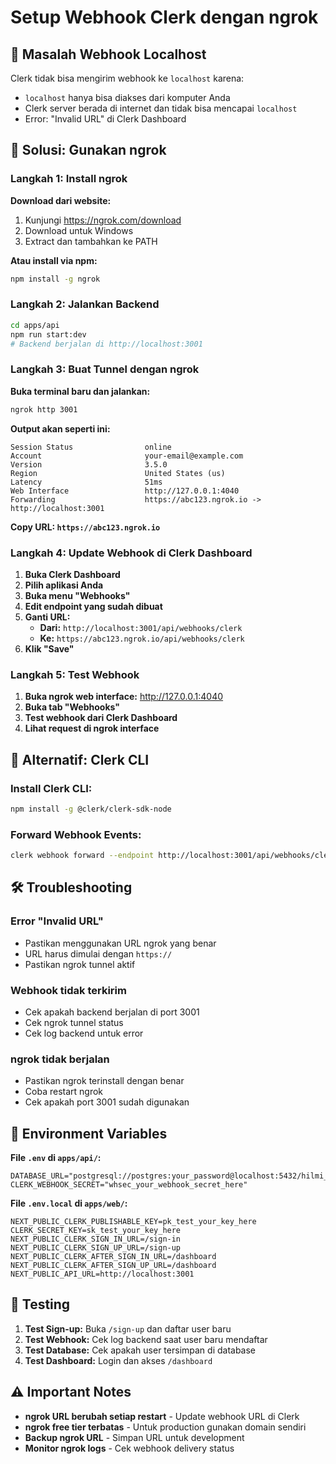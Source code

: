 # Setup Webhook Clerk dengan ngrok

## 🔧 **Masalah Webhook Localhost**

Clerk tidak bisa mengirim webhook ke `localhost` karena:
- `localhost` hanya bisa diakses dari komputer Anda
- Clerk server berada di internet dan tidak bisa mencapai `localhost`
- Error: "Invalid URL" di Clerk Dashboard

## 🚀 **Solusi: Gunakan ngrok**

### **Langkah 1: Install ngrok**

**Download dari website:**
1. Kunjungi https://ngrok.com/download
2. Download untuk Windows
3. Extract dan tambahkan ke PATH

**Atau install via npm:**
```bash
npm install -g ngrok
```

### **Langkah 2: Jalankan Backend**

```bash
cd apps/api
npm run start:dev
# Backend berjalan di http://localhost:3001
```

### **Langkah 3: Buat Tunnel dengan ngrok**

**Buka terminal baru dan jalankan:**
```bash
ngrok http 3001
```

**Output akan seperti ini:**
```
Session Status                online
Account                       your-email@example.com
Version                       3.5.0
Region                        United States (us)
Latency                       51ms
Web Interface                 http://127.0.0.1:4040
Forwarding                    https://abc123.ngrok.io -> http://localhost:3001
```

**Copy URL: `https://abc123.ngrok.io`**

### **Langkah 4: Update Webhook di Clerk Dashboard**

1. **Buka Clerk Dashboard**
2. **Pilih aplikasi Anda**
3. **Buka menu "Webhooks"**
4. **Edit endpoint yang sudah dibuat**
5. **Ganti URL:**
   - **Dari:** `http://localhost:3001/api/webhooks/clerk`
   - **Ke:** `https://abc123.ngrok.io/api/webhooks/clerk`
6. **Klik "Save"**

### **Langkah 5: Test Webhook**

1. **Buka ngrok web interface:** http://127.0.0.1:4040
2. **Buka tab "Webhooks"**
3. **Test webhook dari Clerk Dashboard**
4. **Lihat request di ngrok interface**

## 🔄 **Alternatif: Clerk CLI**

### **Install Clerk CLI:**
```bash
npm install -g @clerk/clerk-sdk-node
```

### **Forward Webhook Events:**
```bash
clerk webhook forward --endpoint http://localhost:3001/api/webhooks/clerk
```

## 🛠️ **Troubleshooting**

### **Error "Invalid URL"**
- Pastikan menggunakan URL ngrok yang benar
- URL harus dimulai dengan `https://`
- Pastikan ngrok tunnel aktif

### **Webhook tidak terkirim**
- Cek apakah backend berjalan di port 3001
- Cek ngrok tunnel status
- Cek log backend untuk error

### **ngrok tidak berjalan**
- Pastikan ngrok terinstall dengan benar
- Coba restart ngrok
- Cek apakah port 3001 sudah digunakan

## 📝 **Environment Variables**

**File `.env` di `apps/api/`:**
```env
DATABASE_URL="postgresql://postgres:your_password@localhost:5432/hilmi_db"
CLERK_WEBHOOK_SECRET="whsec_your_webhook_secret_here"
```

**File `.env.local` di `apps/web/`:**
```env
NEXT_PUBLIC_CLERK_PUBLISHABLE_KEY=pk_test_your_key_here
CLERK_SECRET_KEY=sk_test_your_key_here
NEXT_PUBLIC_CLERK_SIGN_IN_URL=/sign-in
NEXT_PUBLIC_CLERK_SIGN_UP_URL=/sign-up
NEXT_PUBLIC_CLERK_AFTER_SIGN_IN_URL=/dashboard
NEXT_PUBLIC_CLERK_AFTER_SIGN_UP_URL=/dashboard
NEXT_PUBLIC_API_URL=http://localhost:3001
```

## 🎯 **Testing**

1. **Test Sign-up:** Buka `/sign-up` dan daftar user baru
2. **Test Webhook:** Cek log backend saat user baru mendaftar
3. **Test Database:** Cek apakah user tersimpan di database
4. **Test Dashboard:** Login dan akses `/dashboard`

## ⚠️ **Important Notes**

- **ngrok URL berubah setiap restart** - Update webhook URL di Clerk
- **ngrok free tier terbatas** - Untuk production gunakan domain sendiri
- **Backup ngrok URL** - Simpan URL untuk development
- **Monitor ngrok logs** - Cek webhook delivery status 